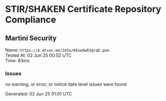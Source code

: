 # STIR/SHAKEN Certificate Repository Compliance

## Martini Security

Name: `https://p.mtsec.me/2e5a/KEne0wR3grqD.pem`\
Tested At: 02 Jun 25 00:52 UTC\
Time: 83ms

### Issues

no warning, or error, or notice date level issues were found

Generated: 02 Jun 25 01:01 UTC